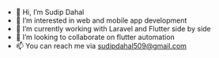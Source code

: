 - 👋 Hi, I’m Sudip Dahal 
- 👀 I’m interested in web and mobile app development
- 🌱 I’m currently working with Laravel and Flutter side by side
- 💞️ I’m looking to collaborate on flutter automation 
- 📫 You can reach me via sudipdahal509@gmail.com

<!---
sid509/sid509 is a ✨ special ✨ repository because its `README.md` (this file) appears on your GitHub profile.
You can click the Preview link to take a look at your changes.
--->
